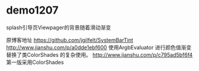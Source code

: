 # demo1207
splash引导页Viewpager的背景随着滑动渐变

原博客地址 https://github.com/jgilfelt/SystemBarTint
 http://www.jianshu.com/p/a0dde1ebf600   使用ArgbEvaluator 进行颜色值渐变替换了类ColorShades 的复杂使用。
 http://www.jianshu.com/p/c795ad5bf6f4   第一版采用ColorShades
